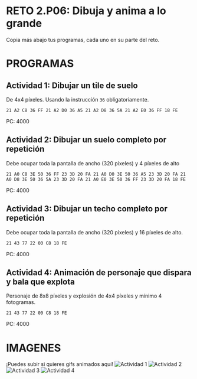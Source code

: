 # RETO 2.P06: Dibuja y anima a lo grande
Copia más abajo tus programas, cada uno en su parte del reto.

# PROGRAMAS

## Actividad 1: Dibujar un tile de suelo
De 4x4 píxeles. Usando la instrucción `36` obligatoriamente.
```
21 A2 C8 36 FF 21 A2 D0 36 A5 21 A2 D8 36 5A 21 A2 E0 36 FF 18 FE 
```
PC: 4000

## Actividad 2: Dibujar un suelo completo por repetición
Debe ocupar toda la pantalla de ancho (320 píxeles) y 4 píxeles de alto
```
21 A0 C8 3E 50 36 FF 23 3D 20 FA 21 A0 D0 3E 50 36 A5 23 3D 20 FA 21 A0 D8 3E 50 36 5A 23 3D 20 FA 21 A0 E0 3E 50 36 FF 23 3D 20 FA 18 FE
```
PC: 4000

## Actividad 3: Dibujar un techo completo por repetición
Debe ocupar toda la pantalla de ancho (320 píxeles) y 16 píxeles de alto.
```
21 43 77 22 00 C8 18 FE
```
PC: 4000

## Actividad 4: Animación de personaje que dispara y bala que explota
Personaje de 8x8 píxeles y explosión de 4x4 píxeles y mínimo 4 fotogramas.
```
21 43 77 22 00 C8 18 FE
```
PC: 4000

# IMAGENES
¡Puedes subir si quieres gifs animados aquí!
![Actividad 1](/tuimagen1.png)
![Actividad 2](/tuimagen2.png)
![Actividad 3](/tuimagen3.png)
![Actividad 4](/tuimagen4.png)
